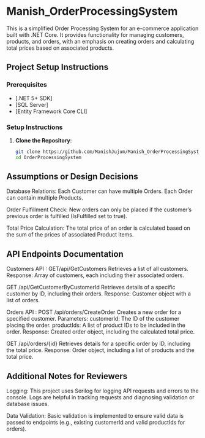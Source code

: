 # Manish_OrderProcessingSystem

This is a simplified Order Processing System for an e-commerce application built with .NET Core. It provides functionality for managing customers, products, and orders, with an emphasis on creating orders and calculating total prices based on associated products.

## Project Setup Instructions

### Prerequisites
- [.NET 5+ SDK]
- [SQL Server]
- [Entity Framework Core CLI]

### Setup Instructions
1. **Clone the Repository**:
   ```bash
   git clone https://github.com/ManishJujum/Manish_OrderProcessingSystem.git
   cd OrderProcessingSystem


## Assumptions or Design Decisions
Database Relations:
Each Customer can have multiple Orders.
Each Order can contain multiple Products.

Order Fulfillment Check:
New orders can only be placed if the customer’s previous order is fulfilled (IsFulfilled set to true).

Total Price Calculation:
The total price of an order is calculated based on the sum of the prices of associated Product items.

## API Endpoints Documentation
Customers API :
GET/api/GetCustomers
Retrieves a list of all customers.
Response: Array of customers, each including their associated orders.

GET /api/GetCustomerByCustomerId
Retrieves details of a specific customer by ID, including their orders.
Response: Customer object with a list of orders.

Orders API :
POST /api/orders/CreateOrder
Creates a new order for a specified customer.
Parameters:
customerId: The ID of the customer placing the order.
productIds: A list of product IDs to be included in the order.
Response: Created order object, including the calculated total price.

GET /api/orders/{id}
Retrieves details for a specific order by ID, including the total price.
Response: Order object, including a list of products and the total price.

## Additional Notes for Reviewers
Logging:
This project uses Serilog for logging API requests and errors to the console.
Logs are helpful in tracking requests and diagnosing validation or database issues.

Data Validation:
Basic validation is implemented to ensure valid data is passed to endpoints (e.g., existing customerId and valid productIds for orders).
